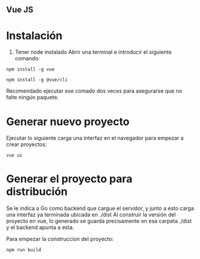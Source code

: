 
## Vue JS
# Instalación
1. Tener node instalado
Abrir una terminal e introducir el siguiente comando:
```
npm install -g vue
```
 
```
npm install -g @vue/cli
```
Recomendado ejecutar ese comado dos veces para asegurarse que no falte ningún paquete.

# Generar nuevo proyecto
Ejecutar lo siguiente carga una interfaz en el navegador para empezar a crear proyectos:
```
vue ui
```
# Generar el proyecto para distribución
Se le indica a Go como backend que cargue el servidor, y junto a esto carga una interfaz ya terminada ubicada en ./dist
Al construir la versión del proyecto en vue, lo generado se guarda precisamente en esa carpeta ./dist y el backend apunta a esta.

Para empezar la construccion del proyecto:
```
npm run build
```